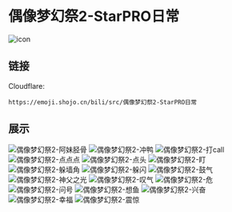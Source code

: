 # 偶像梦幻祭2-StarPRO日常
![icon](https://emoji.shojo.cn/bili/src/偶像梦幻祭2-StarPRO日常/icon.png)
## 链接
Cloudflare:
```
https://emoji.shojo.cn/bili/src/偶像梦幻祭2-StarPRO日常
```
## 展示
![偶像梦幻祭2-阿妹胫骨](https://emoji.shojo.cn/bili/src/偶像梦幻祭2-StarPRO日常/偶像梦幻祭2-阿妹胫骨.png)
![偶像梦幻祭2-冲鸭](https://emoji.shojo.cn/bili/src/偶像梦幻祭2-StarPRO日常/偶像梦幻祭2-冲鸭.png)
![偶像梦幻祭2-打call](https://emoji.shojo.cn/bili/src/偶像梦幻祭2-StarPRO日常/偶像梦幻祭2-打call.png)
![偶像梦幻祭2-点点点](https://emoji.shojo.cn/bili/src/偶像梦幻祭2-StarPRO日常/偶像梦幻祭2-点点点.png)
![偶像梦幻祭2-点头](https://emoji.shojo.cn/bili/src/偶像梦幻祭2-StarPRO日常/偶像梦幻祭2-点头.png)
![偶像梦幻祭2-盯](https://emoji.shojo.cn/bili/src/偶像梦幻祭2-StarPRO日常/偶像梦幻祭2-盯.png)
![偶像梦幻祭2-躲墙角](https://emoji.shojo.cn/bili/src/偶像梦幻祭2-StarPRO日常/偶像梦幻祭2-躲墙角.png)
![偶像梦幻祭2-躲闪](https://emoji.shojo.cn/bili/src/偶像梦幻祭2-StarPRO日常/偶像梦幻祭2-躲闪.png)
![偶像梦幻祭2-鼓气](https://emoji.shojo.cn/bili/src/偶像梦幻祭2-StarPRO日常/偶像梦幻祭2-鼓气.png)
![偶像梦幻祭2-神父之光](https://emoji.shojo.cn/bili/src/偶像梦幻祭2-StarPRO日常/偶像梦幻祭2-神父之光.png)
![偶像梦幻祭2-叹气](https://emoji.shojo.cn/bili/src/偶像梦幻祭2-StarPRO日常/偶像梦幻祭2-叹气.png)
![偶像梦幻祭2-危](https://emoji.shojo.cn/bili/src/偶像梦幻祭2-StarPRO日常/偶像梦幻祭2-危.png)
![偶像梦幻祭2-问号](https://emoji.shojo.cn/bili/src/偶像梦幻祭2-StarPRO日常/偶像梦幻祭2-问号.png)
![偶像梦幻祭2-想鱼](https://emoji.shojo.cn/bili/src/偶像梦幻祭2-StarPRO日常/偶像梦幻祭2-想鱼.png)
![偶像梦幻祭2-兴奋](https://emoji.shojo.cn/bili/src/偶像梦幻祭2-StarPRO日常/偶像梦幻祭2-兴奋.png)
![偶像梦幻祭2-幸福](https://emoji.shojo.cn/bili/src/偶像梦幻祭2-StarPRO日常/偶像梦幻祭2-幸福.png)
![偶像梦幻祭2-震惊](https://emoji.shojo.cn/bili/src/偶像梦幻祭2-StarPRO日常/偶像梦幻祭2-震惊.png)
